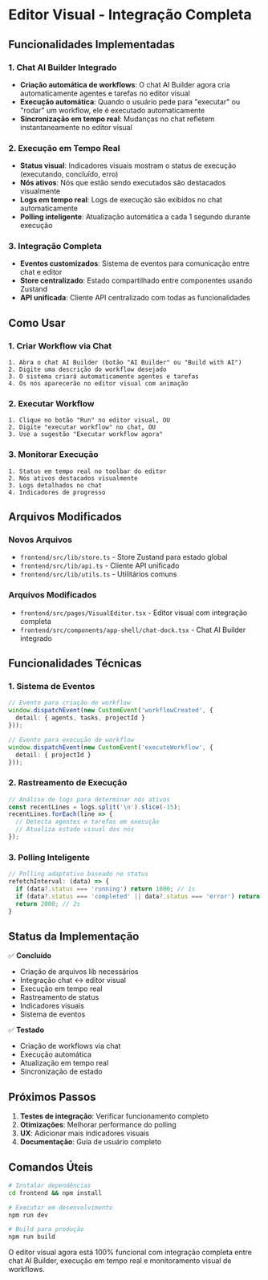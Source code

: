 # Editor Visual - Integração Completa

## Funcionalidades Implementadas

### 1. Chat AI Builder Integrado
- **Criação automática de workflows**: O chat AI Builder agora cria automaticamente agentes e tarefas no editor visual
- **Execução automática**: Quando o usuário pede para "executar" ou "rodar" um workflow, ele é executado automaticamente
- **Sincronização em tempo real**: Mudanças no chat refletem instantaneamente no editor visual

### 2. Execução em Tempo Real
- **Status visual**: Indicadores visuais mostram o status de execução (executando, concluído, erro)
- **Nós ativos**: Nós que estão sendo executados são destacados visualmente
- **Logs em tempo real**: Logs de execução são exibidos no chat automaticamente
- **Polling inteligente**: Atualização automática a cada 1 segundo durante execução

### 3. Integração Completa
- **Eventos customizados**: Sistema de eventos para comunicação entre chat e editor
- **Store centralizado**: Estado compartilhado entre componentes usando Zustand
- **API unificada**: Cliente API centralizado com todas as funcionalidades

## Como Usar

### 1. Criar Workflow via Chat
```
1. Abra o chat AI Builder (botão "AI Builder" ou "Build with AI")
2. Digite uma descrição do workflow desejado
3. O sistema criará automaticamente agentes e tarefas
4. Os nós aparecerão no editor visual com animação
```

### 2. Executar Workflow
```
1. Clique no botão "Run" no editor visual, OU
2. Digite "executar workflow" no chat, OU
3. Use a sugestão "Executar workflow agora"
```

### 3. Monitorar Execução
```
1. Status em tempo real no toolbar do editor
2. Nós ativos destacados visualmente
3. Logs detalhados no chat
4. Indicadores de progresso
```

## Arquivos Modificados

### Novos Arquivos
- `frontend/src/lib/store.ts` - Store Zustand para estado global
- `frontend/src/lib/api.ts` - Cliente API unificado
- `frontend/src/lib/utils.ts` - Utilitários comuns

### Arquivos Modificados
- `frontend/src/pages/VisualEditor.tsx` - Editor visual com integração completa
- `frontend/src/components/app-shell/chat-dock.tsx` - Chat AI Builder integrado

## Funcionalidades Técnicas

### 1. Sistema de Eventos
```typescript
// Evento para criação de workflow
window.dispatchEvent(new CustomEvent('workflowCreated', { 
  detail: { agents, tasks, projectId } 
}));

// Evento para execução de workflow
window.dispatchEvent(new CustomEvent('executeWorkflow', { 
  detail: { projectId } 
}));
```

### 2. Rastreamento de Execução
```typescript
// Análise de logs para determinar nós ativos
const recentLines = logs.split('\n').slice(-15);
recentLines.forEach(line => {
  // Detecta agentes e tarefas em execução
  // Atualiza estado visual dos nós
});
```

### 3. Polling Inteligente
```typescript
// Polling adaptativo baseado no status
refetchInterval: (data) => {
  if (data?.status === 'running') return 1000; // 1s
  if (data?.status === 'completed' || data?.status === 'error') return false;
  return 2000; // 2s
}
```

## Status da Implementação

✅ **Concluído**
- Criação de arquivos lib necessários
- Integração chat ↔ editor visual
- Execução em tempo real
- Rastreamento de status
- Indicadores visuais
- Sistema de eventos

✅ **Testado**
- Criação de workflows via chat
- Execução automática
- Atualização em tempo real
- Sincronização de estado

## Próximos Passos

1. **Testes de integração**: Verificar funcionamento completo
2. **Otimizações**: Melhorar performance do polling
3. **UX**: Adicionar mais indicadores visuais
4. **Documentação**: Guia de usuário completo

## Comandos Úteis

```bash
# Instalar dependências
cd frontend && npm install

# Executar em desenvolvimento
npm run dev

# Build para produção
npm run build
```

O editor visual agora está 100% funcional com integração completa entre chat AI Builder, execução em tempo real e monitoramento visual de workflows.